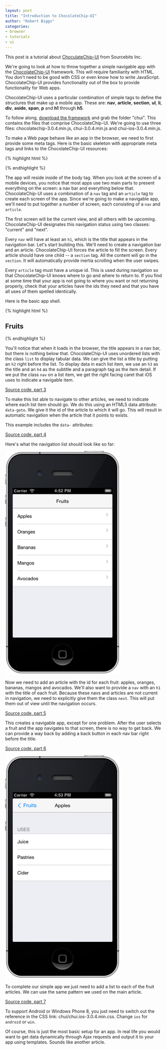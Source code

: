 ```yaml
---
layout: post
title: "Introduction to ChocolateChip-UI"
author: "Robert Biggs"
categories: 
- browser
- tutorials
- ui
---
```


<div class="intro">
This post is a tutorial about <a href="http://www.chocolatechip-ui.com/">ChoculateChip-UI</a> from Sourcebits Inc.
</div>

We're going to look at how to throw together a simple navigable app with the [ChocolateChip-UI](http://www.chocolatechip-ui.com/) framework. This will require familiarity with HTML. You don't need to be good with CSS or even know how to write JavaScript. ChocolateChip-UI provides functionality out of the box to provide functionality for Web apps. 

ChocolateChip-UI uses a particular combination of simple tags to define the structures that make up a mobile app. These are: **nav**, **article**, **section**, **ul**, **li**, **div**, **aside**, **span**, **p** and **h1** through **h5**.

To follow along, [download the framework](https://github.com/sourcebitsllc/chocolatechip-ui/archive/master.zip) and grab the folder "chui". This contains the files that comprise ChocolateChip-UI. We're going to use three files: chocolatechip-3.0.4.min.js, chui-3.0.4.min.js and chui-ios-3.0.4.min.js.

To make a Web page behave like an app in the browser, we need to first provide some meta tags. Here is the basic skeleton with appropriate meta tags and links to the ChocolateChip-UI resources:

{% highlight html %}
<!doctype html>
<html lang="en">
<head>
  <meta name="viewport" content="initial-scale=1.0, maximum-scale=1.0, user-scalable=no">
  <meta name="apple-mobile-web-app-capable" content="yes">
  <meta name="msapplication-tap-highlight" content="no">
  <meta charset="UTF-8">
  <title>Document</title>
  <link rel="stylesheet" href="chui/chui.ios-3.0.4.min.css">
  <script src="chui/chocolatechip-3.0.4.min.js"></script>
  <script src="chui/chui-3.0.4.min.js"></script>
</head>
<body>
</body>
</html>
{% endhighlight %}

The app will reside inside of the body tag. When you look at the screen of a mobile devices, you notice that most apps use two main parts to present everything on the screen: a nav bar and everything below that. ChocolateChip-UI uses a combination of a `nav` tag and an `article` tag to create each screen of the app. Since we're going to make a navigable app, we'll need to put together a number of screen, each consisting of a `nav` and `article`.

The first screen will be the current view, and all others with be upcoming. ChocolateChip-UI designates this navigation status using two classes: "current" and "next".

Every `nav` will have at least an `h1`, which is the title that appears in the navigation bar. Let's start building this. We'll need to create a navigation bar and an article. ChocolateChip-UI forces the article to fill the screen. Every article should have one child -- a `section` tag. All the content will go in the `section`. It will automatically provide inertia scrolling when the user swipes.

Every `article` tag must have a unique id. This is used during navigation so that ChocolateChip-UI knows where to go and where to return to. If you find at some time that your app is not going to where you want or not returning properly, check that your articles have the ids they need and that you have all uses of them spelled identically.

Here is the basic app shell.

{% highlight html %}
<!doctype html>
<html lang="en">
<head>
  <meta name="viewport" content="initial-scale=1.0, maximum-scale=1.0, user-scalable=no">
  <meta name="apple-mobile-web-app-capable" content="yes">
  <meta name="msapplication-tap-highlight" content="no">
  <meta charset="UTF-8">
  <title>Document</title>
  <link rel="stylesheet" href="chui/chui.ios-3.0.4.min.css">
  <script src="chui/chocolatechip-3.0.4.min.js"></script>
  <script src="chui/chui-3.0.4.min.js"></script>
</head>
<body>
  <nav class="current">
    <h1>Fruits</h1>
  </nav>
  <article class="current" id="fruits">
    <section></section>
  </article>
</body>
</html>
{% endhighlight %}

You'll notice that when it loads in the browser, the title appears in a nav bar, but there is nothing below that. ChocolateChip-UI uses unordered lists with the class `list` to display tabular data. We can give the list a title by putting an `h2` right before the list. To display data in each list item, we use an `h3` as the title and an `h4` as the subtitle and a paragraph tag as the item detail. If we put the class `nav` on a list item, we get the right facing caret that iOS uses to indicate a navigable item.

[Source code, part 3](https://gist.github.com/alexyoung/b669a17486adda476d09#file-part3-html)

To make this list able to navigate to other articles, we need to indicate where each list item should go. We do this using an HTML5 data attribute: `data-goto`. We give it the id of the article to which it will go. This will result in automatic navigation when the article that it points to exists.

This example includes the `data-` attributes:

[Source code, part 4](https://gist.github.com/alexyoung/b669a17486adda476d09#file-part4-html)


Here's what the navigation list should look like so far:

![Navigation list](/images/posts/chui-1.png)

Now we need to add an article with the id for each fruit: apples, oranges, bananas, mangos and avocados. We'll also want to provide a `nav` with an `h1` with the title of each fruit. Because these navs and articles are not current in navigation, we need to explicitly give them the class `next`. This will put them out of view until the navigation occurs.

[Source code, part 5](https://gist.github.com/alexyoung/b669a17486adda476d09#file-part5-html)

This creates a navigable app, except for one problem. After the user selects a fruit and the app navigates to that screen, there is no way to get back. We can provide a way back by adding a back button in each nav bar right before the title.

[Source code, part 6](https://gist.github.com/alexyoung/b669a17486adda476d09#file-part6-html)

![Detail page of Navigation list](/images/posts/chui-2.png)

To complete our simple app we just need to add a list to each of the fruit articles. We can use the same pattern we used on the main article.

[Source code, part 7](https://gist.github.com/alexyoung/b669a17486adda476d09#file-part7-html)

To support Android or Windows Phone 8, you just need to switch out the reference in the CSS link: chui/chui.ios-3.0.4.min.css. Change `ios` for `android` or `win`.

Of course, this is just the most basic setup for an app. In real life you would want to get data dynamically through Ajax requests and output it to your app using templates. Sounds like another article.

